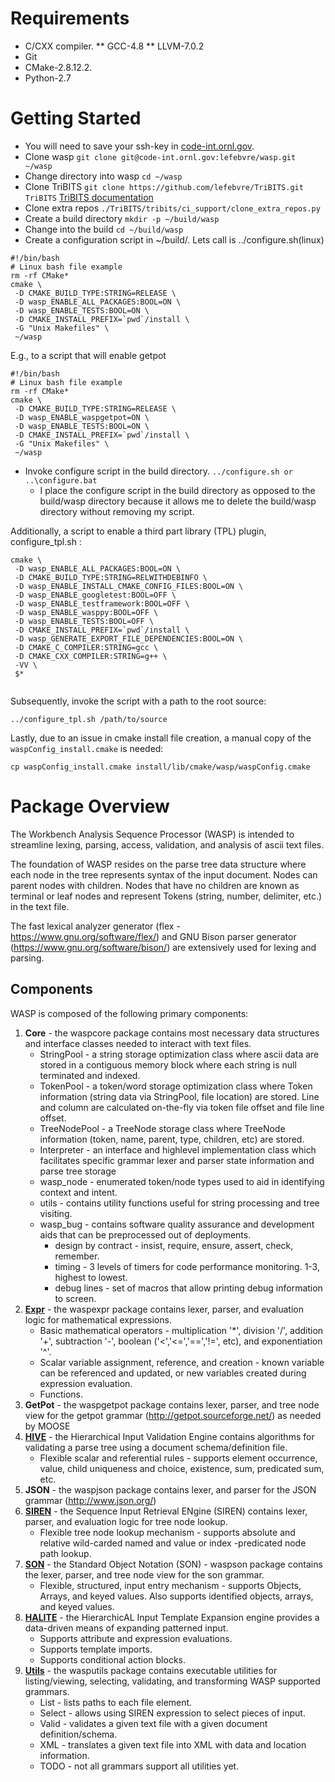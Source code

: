 # Requirements
* C/CXX compiler.
** GCC-4.8
** LLVM-7.0.2
* Git
* CMake-2.8.12.2.
* Python-2.7

# Getting Started
* You will need to save your ssh-key in [code-int.ornl.gov](https://code-int.ornl.gov/profile/keys).
* Clone wasp `git clone git@code-int.ornl.gov:lefebvre/wasp.git ~/wasp`
* Change directory into wasp `cd ~/wasp`
* Clone TriBITS `git clone https://github.com/lefebvre/TriBITS.git TriBITS` [TriBITS documentation](https://tribits.org/doc/TribitsDevelopersGuide.html)
* Clone extra repos `./TriBITS/tribits/ci_support/clone_extra_repos.py`
* Create a build directory `mkdir -p ~/build/wasp`
* Change into the build `cd ~/build/wasp`
* Create a configuration script in ~/build/. Lets call is ../configure.sh(linux)

```
#!/bin/bash
# Linux bash file example
rm -rf CMake*
cmake \
 -D CMAKE_BUILD_TYPE:STRING=RELEASE \
 -D wasp_ENABLE_ALL_PACKAGES:BOOL=ON \
 -D wasp_ENABLE_TESTS:BOOL=ON \
 -D CMAKE_INSTALL_PREFIX=`pwd`/install \
 -G "Unix Makefiles" \
 ~/wasp
```
E.g., to a script that will enable getpot
```
#!/bin/bash
# Linux bash file example
rm -rf CMake*
cmake \
 -D CMAKE_BUILD_TYPE:STRING=RELEASE \
 -D wasp_ENABLE_waspgetpot=ON \
 -D wasp_ENABLE_TESTS:BOOL=ON \
 -D CMAKE_INSTALL_PREFIX=`pwd`/install \
 -G "Unix Makefiles" \
 ~/wasp
```

* Invoke configure script in the build directory.
`../configure.sh or ..\configure.bat`
  * I place the configure script in the build directory as opposed to the build/wasp directory because it allows me to delete the build/wasp
directory without removing my script.

Additionally, a script to enable a third part library (TPL) plugin, configure_tpl.sh :

```
cmake \
 -D wasp_ENABLE_ALL_PACKAGES:BOOL=ON \
 -D CMAKE_BUILD_TYPE:STRING=RELWITHDEBINFO \
 -D wasp_ENABLE_INSTALL_CMAKE_CONFIG_FILES:BOOL=ON \
 -D wasp_ENABLE_googletest:BOOL=OFF \
 -D wasp_ENABLE_testframework:BOOL=OFF \
 -D wasp_ENABLE_wasppy:BOOL=OFF \
 -D wasp_ENABLE_TESTS:BOOL=OFF \
 -D CMAKE_INSTALL_PREFIX=`pwd`/install \
 -D wasp_GENERATE_EXPORT_FILE_DEPENDENCIES:BOOL=ON \
 -D CMAKE_C_COMPILER:STRING=gcc \
 -D CMAKE_CXX_COMPILER:STRING=g++ \
 -VV \
 $*
 
```

Subsequently, invoke the script with a path to the root source:
```
../configure_tpl.sh /path/to/source
```
Lastly, due to an issue in cmake install file creation, a manual copy of the `waspConfig_install.cmake` is needed:
```
cp waspConfig_install.cmake install/lib/cmake/wasp/waspConfig.cmake
```

# Package Overview 
The Workbench Analysis Sequence Processor (WASP) is intended to streamline lexing, parsing, access, validation, and analysis of ascii text files.

The foundation of WASP resides on the parse tree data structure where each node in the tree represents syntax of the input document. Nodes can parent nodes with children. 
Nodes that have no children are known as terminal or leaf nodes and represent Tokens (string, number, delimiter, etc.) in the text file.

The fast lexical analyzer generator (flex - https://www.gnu.org/software/flex/) and GNU Bison parser generator (https://www.gnu.org/software/bison/) are extensively used for lexing and parsing.

## Components
WASP is composed of the following primary components:
1. __Core__ - the waspcore package contains most necessary data structures and interface classes needed to interact with text files. 
    * StringPool - a string storage optimization class where ascii data are stored in a contiguous memory block where each string is null terminated and indexed.
    * TokenPool - a token/word storage optimization class where Token information (string data via StringPool, file location) are stored. Line and column are calculated on-the-fly via token file offset and file line offset.
    * TreeNodePool - a TreeNode storage class where TreeNode information (token, name, parent, type, children, etc) are stored. 
    * Interpreter - an interface and highlevel implementation class which facilitates specific grammar lexer and parser state information and parse tree storage
    * wasp_node - enumerated token/node types used to aid in identifying context and intent. 
    * utils - contains utility functions useful for string processing and tree visiting.
    * wasp_bug - contains software quality assurance and development aids that can be preprocessed out of deployments.
        * design by contract - insist, require, ensure, assert, check, remember.
        * timing - 3 levels of timers for code performance monitoring. 1-3, highest to lowest.
        * debug lines - set of macros that allow printing debug information to screen.
2. [__Expr__](/waspexpr/README.md) - the waspexpr package contains lexer, parser, and evaluation logic for mathematical expressions.
    * Basic mathematical operators - multiplication '*', division '/', addition '+', subtraction '-', boolean ('<','<=','==','!=', etc), and exponentiation '\^'.
    * Scalar variable assignment, reference, and creation - known variable can be referenced and updated, or new variables created during expression evaluation.
    * Functions. 
3. __GetPot__ - the waspgetpot package contains lexer, parser, and tree node view for the getpot grammar (http://getpot.sourceforge.net/) as needed by MOOSE 
4. [__HIVE__](/wasphive/README.md) - the Hierarchical Input Validation Engine contains algorithms for validating a parse tree using a document schema/definition file.
    * Flexible scalar and referential rules - supports element occurrence, value, child uniqueness and choice, existence, sum, predicated sum, etc.  
5. __JSON__ - the waspjson package contains lexer, and parser for the JSON grammar (http://www.json.org/) 
6. [__SIREN__](/waspsiren/README.md) - the Sequence Input Retrieval ENgine (SIREN) contains lexer, parser, and evaluation logic for tree node lookup.
    * Flexible tree node lookup mechanism - supports absolute and relative wild-carded named and value or index -predicated node path lookup.
7. [__SON__](/waspson/README.md) - the Standard Object Notation (SON) - waspson package contains the lexer, parser, and tree node view for the son grammar.
    * Flexible, structured, input entry mechanism - supports Objects, Arrays, and keyed values. Also supports identified objects, arrays, and keyed values.
8. [__HALITE__](/wasphalite/README.md) - the HierarchicAL Input Template Expansion engine provides a data-driven means of expanding patterned input.
    * Supports attribute and expression evaluations.
    * Supports template imports.
    * Supports conditional action blocks.
9. [__Utils__](/wasputils/README.md) - the wasputils package contains executable utilities for listing/viewing, selecting, validating, and transforming WASP supported grammars.
    * List - lists paths to each file element.
    * Select - allows using SIREN expression to select pieces of input.
    * Valid - validates a given text file with a given document definition/schema.
    * XML - translates a given text file into XML with data and location information.
    * TODO - not all grammars support all utilities yet.
